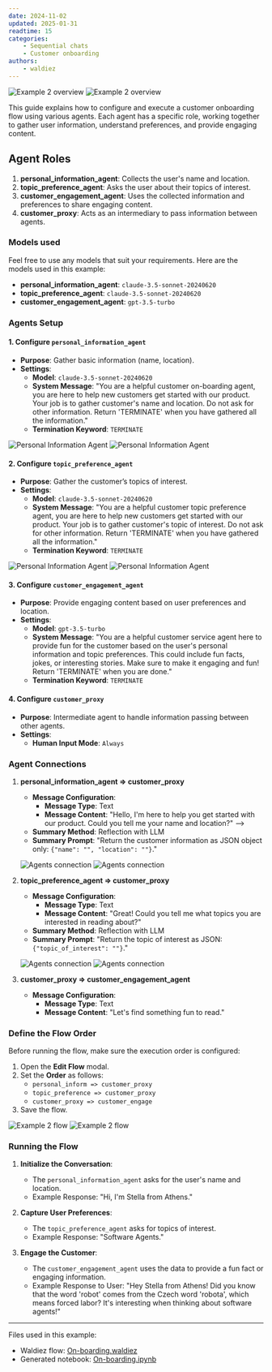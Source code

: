 ```yaml
---
date: 2024-11-02
updated: 2025-01-31
readtime: 15
categories:
    - Sequential chats
    - Customer onboarding
authors:
    - waldiez
---
```


![Example 2 overview](../../static/images/light/examples/2/overview.webp#only-light)
![Example 2 overview](../../static/images/dark/examples/2/overview.webp#only-dark)

This guide explains how to configure and execute a customer onboarding flow using various agents. Each agent has a specific role, working together to gather user information, understand preferences, and provide engaging content.

<!-- more -->

## Agent Roles

1. **personal_information_agent**: Collects the user's name and location.
2. **topic_preference_agent**: Asks the user about their topics of interest.
3. **customer_engagement_agent**: Uses the collected information and preferences to share engaging content.
4. **customer_proxy**: Acts as an intermediary to pass information between agents.

### Models used

Feel free to use any models that suit your requirements. Here are the models used in this example:

- **personal_information_agent**: `claude-3.5-sonnet-20240620`
- **topic_preference_agent**: `claude-3.5-sonnet-20240620`
- **customer_engagement_agent**: `gpt-3.5-turbo`

### Agents Setup

#### 1. Configure `personal_information_agent`

- **Purpose**: Gather basic information (name, location).
- **Settings**:
  - **Model**: `claude-3.5-sonnet-20240620`
  - **System Message**: "You are a helpful customer on-boarding agent, you are here to help new customers get started with our product. Your job is to gather customer's name and location. Do not ask for other information. Return 'TERMINATE' when you have gathered all the information."
  - **Termination Keyword**: `TERMINATE`

![Personal Information Agent](../../static/images/light/examples/2/personal_information_agent.webp#only-light)
![Personal Information Agent](../../static/images/dark/examples/2/personal_information_agent.webp#only-dark)

#### 2. Configure `topic_preference_agent`

- **Purpose**: Gather the customer’s topics of interest.
- **Settings**:
  - **Model**: `claude-3.5-sonnet-20240620`
  - **System Message**: "You are a helpful customer topic preference agent, you are here to help new customers get started with our product. Your job is to gather customer's topic of interest. Do not ask for other information. Return 'TERMINATE' when you have gathered all the information."
  - **Termination Keyword**: `TERMINATE`

![Personal Information Agent](../../static/images/light/examples/2/topic_preference_agent_termination.webp#only-light)
![Personal Information Agent](../../static/images/dark/examples/2/topic_preference_agent_termination.webp#only-dark)

#### 3. Configure `customer_engagement_agent`

- **Purpose**: Provide engaging content based on user preferences and location.
- **Settings**:
  - **Model**: `gpt-3.5-turbo`
  - **System Message**: "You are a helpful customer service agent here to provide fun for the customer based on the user's personal information and topic preferences. This could include fun facts, jokes, or interesting stories. Make sure to make it engaging and fun! Return 'TERMINATE' when you are done."
  - **Termination Keyword**: `TERMINATE`

#### 4. Configure `customer_proxy`

- **Purpose**: Intermediate agent to handle information passing between other agents.
- **Settings**:
  - **Human Input Mode**: `Always`

### Agent Connections

1. **personal_information_agent => customer_proxy**
   - **Message Configuration**:
     - **Message Type**: Text
     - **Message Content**: "Hello, I'm here to help you get started with our product. Could you tell me your name and location?" -->
   - **Summary Method**: Reflection with LLM
   - **Summary Prompt**: "Return the customer information as JSON object only: `{"name": "", "location": ""}`."

    ![Agents connection](../../static/images/light/examples/2/chat_1.webp#only-light)
    ![Agents connection](../../static/images/dark/examples/2/chat_1.webp#only-dark)

2. **topic_preference_agent => customer_proxy**
   - **Message Configuration**:
     - **Message Type**: Text
     - **Message Content**: "Great! Could you tell me what topics you are interested in reading about?"
   - **Summary Method**: Reflection with LLM
   - **Summary Prompt**: "Return the topic of interest as JSON: `{"topic_of_interest": ""}`."

    ![Agents connection](../../static/images/light/examples/2/chat_2.webp#only-light)
    ![Agents connection](../../static/images/dark/examples/2/chat_2.webp#only-dark)

3. **customer_proxy => customer_engagement_agent**
   - **Message Configuration**:
      - **Message Type**: Text
      - **Message Content**: "Let's find something fun to read."

### Define the Flow Order

Before running the flow, make sure the execution order is configured:

1. Open the **Edit Flow** modal.
2. Set the **Order** as follows:
   - `personal_inform => customer_proxy`
   - `topic_preference => customer_proxy`
   - `customer_proxy => customer_engage`
3. Save the flow.

![Example 2 flow](../../static/images/light/examples/2/flow.webp#only-light)
![Example 2 flow](../../static/images/dark/examples/2/flow.webp#only-dark)

### Running the Flow

1. **Initialize the Conversation**:
   - The `personal_information_agent` asks for the user's name and location.
   - Example Response: "Hi, I'm Stella from Athens."

2. **Capture User Preferences**:
   - The `topic_preference_agent` asks for topics of interest.
   - Example Response: "Software Agents."

3. **Engage the Customer**:
   - The `customer_engagement_agent` uses the data to provide a fun fact or engaging information.
   - Example Response to User: "Hey Stella from Athens! Did you know that the word 'robot' comes from the Czech word 'robota', which means forced labor? It's interesting when thinking about software agents!"

---

Files used in this example:

- Waldiez flow: [On-boarding.waldiez](https://github.com/waldiez/examples/blob/main/02%20-%20On-boarding/On-boarding.waldiez)
- Generated notebook: [On-boarding.ipynb](https://github.com/waldiez/examples/blob/main/02%20-%20On-boarding/On-boarding.ipynb)
